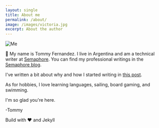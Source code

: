 ```yaml
---
layout: single
title: About me
permalink: /about/
image: /images/victoria.jpg
excerpt: About the author
---
```


![Me](/images/victoria.jpg)

👋 My name is Tommy Fernandez. I live in Argentina and am a technical writer at [Semaphore](https://semaphoreci.com). You can find my professional writings in the [Semaphore blog](https://semaphoreci.com/author/tfernandez).

I've written a bit about why and how I started writing in [this post](/post/what-got-me-writing). 

As for hobbies, I love learning languages, sailing, board gaming, and swimming. 

I'm so glad you're here.

-Tommy

Build with ❤️ and Jekyll
